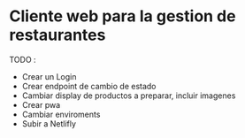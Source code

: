 # Cliente web para la gestion de restaurantes


TODO : 

- Crear un Login
- Crear endpoint de cambio de estado
- Cambiar display de productos a preparar, incluir imagenes
- Crear pwa
- Cambiar enviroments
- Subir a Netlifly


